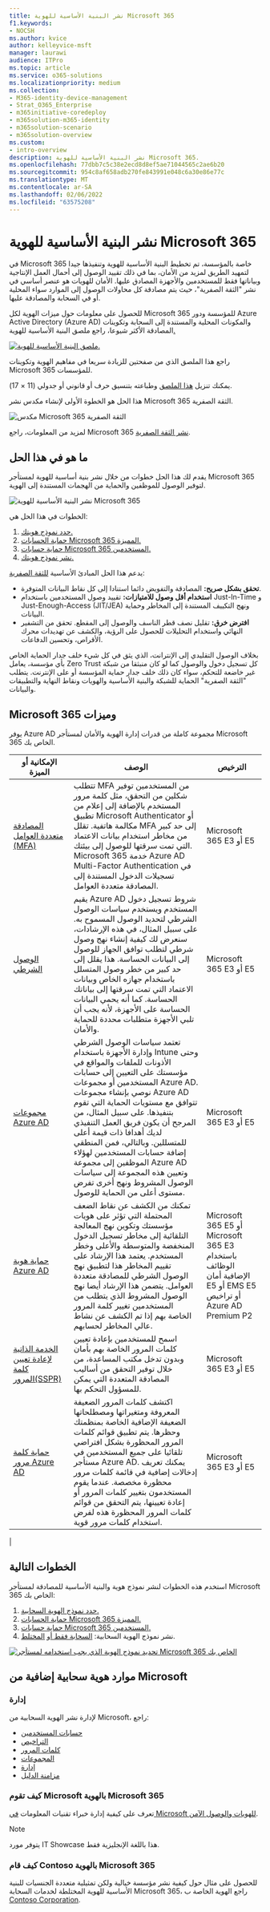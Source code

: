 ```yaml
---
title: نشر البنية الأساسية للهوية Microsoft 365
f1.keywords:
- NOCSH
ms.author: kvice
author: kelleyvice-msft
manager: laurawi
audience: ITPro
ms.topic: article
ms.service: o365-solutions
ms.localizationpriority: medium
ms.collection:
- M365-identity-device-management
- Strat_O365_Enterprise
- m365initiative-coredeploy
- m365solution-m365-identity
- m365solution-scenario
- m365solution-overview
ms.custom:
- intro-overview
description: نشر البنية الأساسية للهوية Microsoft 365.
ms.openlocfilehash: 77dbb7c5c38e2ecd8d8ef5ae71044565c2ae6b20
ms.sourcegitcommit: 954c8af658adb270fe843991e048c6a30e86e77c
ms.translationtype: MT
ms.contentlocale: ar-SA
ms.lasthandoff: 02/06/2022
ms.locfileid: "63575208"
---
```

# <a name="deploy-your-identity-infrastructure-for-microsoft-365"></a>نشر البنية الأساسية للهوية Microsoft 365

في Microsoft 365 خاصة بالمؤسسة، تم تخطيط البنية الأساسية للهوية وتنفيذها جيدا لتمهيد الطريق لمزيد من الأمان، بما في ذلك تقييد الوصول إلى أحمال العمل الإنتاجية وبياناتها فقط للمستخدمين والأجهزة المصادق عليها. الأمان للهويات هو عنصر أساسي في نشر "الثقة الصفرية"، حيث يتم مصادقة كل محاولات الوصول إلى الموارد سواء المحلية أو في السحابة والمصادقة عليها.

للحصول على معلومات حول ميزات الهوية لكل Microsoft 365 للمؤسسة ودور Azure Active Directory (Azure AD) والمكونات المحلية والمستندة إلى السحابة وتكوينات المصادقة الأكثر شيوعا، راجع ملصق البنية الأساسية للهوية[.](../downloads/m365e-identity-infra.pdf)

[![ملصق البنية الأساسية للهوية.](../downloads/m365e-identity-infra.png)](../downloads/m365e-identity-infra.pdf)

راجع هذا الملصق الذي من صفحتين للزيادة سريعا في مفاهيم الهوية وتكوينات Microsoft 365 للمؤسسات.

يمكنك تنزيل [هذا الملصق](https://github.com/MicrosoftDocs/microsoft-365-docs/raw/public/microsoft-365/downloads/m365e-identity-infra.pdf) وطباعته بتنسيق حرف أو قانوني أو جدولي (11 × 17).

هذا الحل هو الخطوة الأولى لإنشاء مكدس نشر Microsoft 365 الثقة الصفرية.

![مكدس Microsoft 365 الثقة الصفرية](../media/deploy-identity-solution-overview/zero-trust-deployment-stack.png)

لمزيد من المعلومات، راجع Microsoft 365 [نشر الثقة الصفرية](/microsoft-365/security/microsoft-365-zero-trust).

## <a name="whats-in-this-solution"></a>ما هو في هذا الحل

يقدم لك هذا الحل خطوات من خلال نشر بنية أساسية للهوية لمستأجر Microsoft 365 لتوفير الوصول للموظفين والحماية من الهجمات المستندة إلى الهوية.

![نشر البنية الأساسية للهوية Microsoft 365](../media/deploy-identity-solution-overview/deploy-identity-solution-overview.png)

الخطوات في هذا الحل هي:

1. [حدد نموذج هويتك.](deploy-identity-solution-identity-model.md)
2. [حماية الحسابات Microsoft 365 المميزة.](protect-your-global-administrator-accounts.md)
3. [حماية حسابات Microsoft 365 المستخدمين.](microsoft-365-secure-sign-in.md)
4. [نشر نموذج هويتك.](cloud-only-identities.md)

يدعم هذا الحل المبادئ الأساسية [للثقة الصفرية](https://www.microsoft.com/security/business/zero-trust/):

- **تحقق بشكل صريح:** المصادقة والتفويض دائما استنادا إلى كل نقاط البيانات المتوفرة.
- **استخدام أقل وصول للامتيازات:** تقييد وصول المستخدمين باستخدام Just-In-Time و Just-Enough-Access (JIT/JEA) ونهج التكييف المستندة إلى المخاطر وحماية البيانات.
- **افترض خرق:** تقليل نصف قطر الناسف والوصول إلى المقطع. تحقق من التشفير النهائي واستخدام التحليلات للحصول على الرؤية، والكشف عن تهديدات محرك الأقراص، وتحسين الدفاعات.

بخلاف الوصول التقليدي إلى الإنترانت، الذي يثق في كل شيء خلف جدار الحماية الخاص بأي مؤسسة، يعامل Zero Trust كل تسجيل دخول والوصول كما لو كان منبثقا من شبكة غير خاضعة للتحكم، سواء كان ذلك خلف جدار حماية المؤسسة أو على الإنترنت. يتطلب "الثقة الصفرية" الحماية للشبكة والبنية الأساسية والهويات ونقاط النهاية والتطبيقات والبيانات.

## <a name="microsoft-365-capabilities-and-features"></a>Microsoft 365 وميزات

يوفر Azure AD مجموعة كاملة من قدرات إدارة الهوية والأمان لمستأجر Microsoft 365 الخاص بك.

|الإمكانية أو الميزة|الوصف|الترخيص|
|---|---|---|
|[المصادقة متعددة العوامل (MFA)](/azure/active-directory/authentication/concept-mfa-howitworks)|تتطلب MFA من المستخدمين توفير شكلين من التحقق، مثل كلمة مرور المستخدم بالإضافة إلى إعلام من تطبيق Microsoft Authenticator أو مكالمة هاتفية. تقلل MFA إلى حد كبير من مخاطر استخدام بيانات الاعتماد التي تمت سرقتها للوصول إلى بيئتك. Microsoft 365 خدمة Azure AD Multi-Factor Authentication في تسجيلات الدخول المستندة إلى المصادقة متعددة العوامل.|Microsoft 365 E3 أو E5|
|[الوصول الشرطي](/azure/active-directory/conditional-access/overview)|يقيم Azure AD شروط تسجيل دخول المستخدم ويستخدم سياسات الوصول الشرطي لتحديد الوصول المسموح به. على سبيل المثال، في هذه الإرشادات، سنعرض لك كيفية إنشاء نهج وصول شرطي لتطلب توافق الجهاز للوصول إلى البيانات الحساسة. هذا يقلل إلى حد كبير من خطر وصول المتسلل باستخدام جهازه الخاص وبيانات الاعتماد التي تمت سرقتها إلى بياناتك الحساسة. كما أنه يحمي البيانات الحساسة على الأجهزة، لأنه يجب أن تلبي الأجهزة متطلبات محددة للحماية والأمان.|Microsoft 365 E3 أو E5|
|[مجموعات Azure AD](/azure/active-directory/fundamentals/active-directory-manage-groups)|تعتمد سياسات الوصول الشرطي وإدارة الأجهزة باستخدام Intune وحتى الأذونات للملفات والمواقع في مؤسستك على التعيين إلى حسابات المستخدمين أو مجموعات Azure AD. نوصي بإنشاء مجموعات Azure AD تتوافق مع مستويات الحماية التي تقوم بتنفيذها. على سبيل المثال، من المرجح أن يكون فريق العمل التنفيذي لديك أهدافا ذات قيمة أعلى للمتسللين. وبالتالي، فمن المنطقي إضافة حسابات المستخدمين لهؤلاء الموظفين إلى مجموعة Azure AD وتعيين هذه المجموعة إلى سياسات الوصول المشروط ونهج أخرى تفرض مستوى أعلى من الحماية للوصول.|Microsoft 365 E3 أو E5|
|[حماية هوية Azure AD](/azure/active-directory/identity-protection/overview)|تمكنك من الكشف عن نقاط الضعف المحتملة التي تؤثر على هويات مؤسستك وتكوين نهج المعالجة التلقائية إلى مخاطر تسجيل الدخول المنخفضة والمتوسطة والأعلى وخطر المستخدم. يعتمد هذا الإرشاد على تقييم المخاطر هذا لتطبيق نهج الوصول الشرطي للمصادقة متعددة العوامل. يتضمن هذا الإرشاد أيضا نهج الوصول المشروط الذي يتطلب من المستخدمين تغيير كلمة المرور الخاصة بهم إذا تم الكشف عن نشاط عالي المخاطر لحسابهم.|Microsoft 365 E5 أو Microsoft 365 E3 باستخدام الوظائف الإضافية أمان E5 أو EMS E5 أو تراخيص Azure AD Premium P2|
|[الخدمة الذاتية لإعادة تعيين كلمة المرور(SSPR)](/azure/active-directory/authentication/concept-sspr-howitworks)|اسمح للمستخدمين بإعادة تعيين كلمات المرور الخاصة بهم بأمان وبدون تدخل مكتب المساعدة، من خلال توفير التحقق من أساليب المصادقة المتعددة التي يمكن للمسؤول التحكم بها.|Microsoft 365 E3 أو E5|
|[حماية كلمة مرور Azure AD](/azure/active-directory/authentication/concept-password-ban-bad)|اكتشف كلمات المرور الضعيفة المعروفة ومتغيراتها ومصطلحاتها الضعيفة الإضافية الخاصة بمنظمتك وحظرها. يتم تطبيق قوائم كلمات المرور المحظورة بشكل افتراضي تلقائيا على جميع المستخدمين في مستأجر Azure AD. يمكنك تعريف إدخالات إضافية في قائمة كلمات مرور محظورة مخصصة. عندما يقوم المستخدمون بتغيير كلمات المرور أو إعادة تعيينها، يتم التحقق من قوائم كلمات المرور المحظورة هذه لفرض استخدام كلمات مرور قوية.|Microsoft 365 E3 أو E5|
|

## <a name="next-steps"></a>الخطوات التالية

استخدم هذه الخطوات لنشر نموذج هوية والبنية الأساسية للمصادقة لمستأجر Microsoft 365 الخاص بك:

1. [حدد نموذج الهوية السحابية.](deploy-identity-solution-identity-model.md)
2. [حماية الحسابات Microsoft 365 المميزة.](protect-your-global-administrator-accounts.md)
3. [حماية حسابات Microsoft 365 المستخدمين.](microsoft-365-secure-sign-in.md)
4. نشر نموذج الهوية السحابية: [السحابة فقط أو](cloud-only-identities.md) [المختلط](prepare-for-directory-synchronization.md).

[![تحديد نموذج الهوية الذي يجب استخدامه لمستأجر Microsoft 365 الخاص بك](../media/deploy-identity-solution-overview/identity-solution-identity-model.png)](deploy-identity-solution-identity-model.md)
  
## <a name="additional-microsoft-cloud-identity-resources"></a>موارد هوية سحابية إضافية من Microsoft

### <a name="manage"></a>إدارة

لإدارة نشر الهوية السحابية من Microsoft، راجع:

- [حسابات المستخدمين](manage-microsoft-365-accounts.md)
- [التراخيص](assign-licenses-to-user-accounts.md)
- [كلمات المرور](manage-microsoft-365-passwords.md)
- [المجموعات](manage-microsoft-365-groups.md)
- [إدارة](manage-microsoft-365-identity-governance.md)
- [مزامنة الدليل](view-directory-synchronization-status.md)

### <a name="how-microsoft-does-identity-for-microsoft-365"></a>كيف تقوم Microsoft بالهوية Microsoft 365

تعرف على كيفية إدارة خبراء تقنيات المعلومات [في Microsoft للهويات والوصول الآمن](https://www.microsoft.com/en-us/itshowcase/managing-user-identities-and-secure-access-at-microsoft).

>[!Note]
>يتوفر مورد IT Showcase هذا باللغة الإنجليزية فقط.
>

### <a name="how-contoso-did-identity-for-microsoft-365"></a>كيف قام Contoso بالهوية Microsoft 365

للحصول على مثال حول كيفية نشر مؤسسة خيالية ولكن تمثيلية متعددة الجنسيات للبنية الأساسية للهوية المختلطة لخدمات السحابة Microsoft 365، راجع الهوية الخاصة ب [Contoso Corporation](contoso-identity.md).

<!--

## Plan

To plan for your identity implementation:

- [Understand the different identity models](about-microsoft-365-identity.md)
- [Plan for hybrid identity and directory synchronization](plan-for-directory-synchronization.md)

## Deploy

To deploy your identity implementation:

- [Protect your global administrator accounts](protect-your-global-administrator-accounts.md)
- [Configure and use cloud-only identities](cloud-only-identities.md)
- [Configure and use hybrid identities](prepare-for-directory-synchronization.md)
- [Set up directory synchronization](set-up-directory-synchronization.md)
- If needed, deploy [hybrid identity scenarios](hybrid-solutions.md)

### Identity and device access recommendations

To help ensure a secure and productive workforce, Microsoft provides a set of recommendations for [identity and device access](../security/office-365-security/microsoft-365-policies-configurations.md). For identity, use the recommendations and settings in these articles:

- [Prerequisites](../security/office-365-security/identity-access-prerequisites.md)
- [Common identity and device access policies](../security/office-365-security/identity-access-policies.md)

--> 
